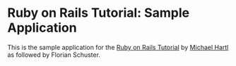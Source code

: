# Ruby on Rails Tutorial:  Sample Application

This is the sample application for the [Ruby on Rails Tutorial](http://railstutorial.org/) by [Michael Hartl](http://michaelhartl.com/) as followed by Florian Schuster.